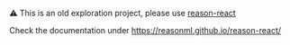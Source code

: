 :warning: This is an old exploration project, please use [reason-react](https://github.com/reasonml/reason-react/)

Check the documentation under https://reasonml.github.io/reason-react/
